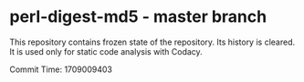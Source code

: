 # perl-digest-md5 - master branch

This repository contains frozen state of the repository.
Its history is cleared. It is used only for static code
analysis with Codacy.

Commit Time: 1709009403